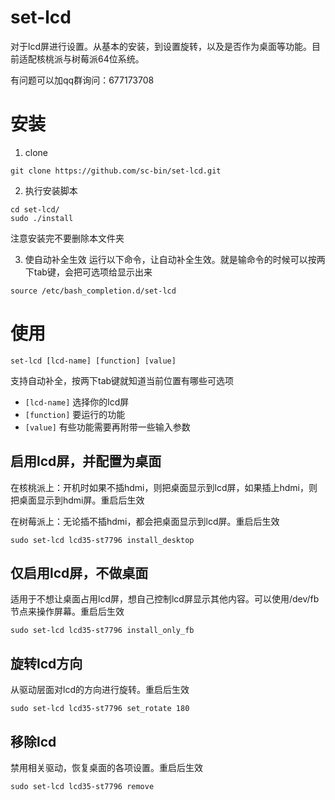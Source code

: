 # set-lcd
对于lcd屏进行设置。从基本的安装，到设置旋转，以及是否作为桌面等功能。目前适配核桃派与树莓派64位系统。

有问题可以加qq群询问：677173708

# 安装
1. clone
```
git clone https://github.com/sc-bin/set-lcd.git
```

2. 执行安装脚本
```
cd set-lcd/
sudo ./install
```
注意安装完不要删除本文件夹

3. 使自动补全生效
运行以下命令，让自动补全生效。就是输命令的时候可以按两下tab键，会把可选项给显示出来
```
source /etc/bash_completion.d/set-lcd
```


# 使用
```
set-lcd [lcd-name] [function] [value]
```
支持自动补全，按两下tab键就知道当前位置有哪些可选项
- `[lcd-name]` 选择你的lcd屏
- `[function]` 要运行的功能
- `[value]` 有些功能需要再附带一些输入参数

## 启用lcd屏，并配置为桌面
在核桃派上：开机时如果不插hdmi，则把桌面显示到lcd屏，如果插上hdmi，则把桌面显示到hdmi屏。重启后生效

在树莓派上：无论插不插hdmi，都会把桌面显示到lcd屏。重启后生效

```
sudo set-lcd lcd35-st7796 install_desktop
```

## 仅启用lcd屏，不做桌面
适用于不想让桌面占用lcd屏，想自己控制lcd屏显示其他内容。可以使用/dev/fb节点来操作屏幕。重启后生效
```
sudo set-lcd lcd35-st7796 install_only_fb
```

## 旋转lcd方向
从驱动层面对lcd的方向进行旋转。重启后生效
```
sudo set-lcd lcd35-st7796 set_rotate 180
```

## 移除lcd
禁用相关驱动，恢复桌面的各项设置。重启后生效
```
sudo set-lcd lcd35-st7796 remove
```
